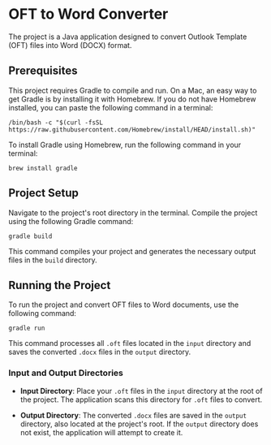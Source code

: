 # OFT to Word Converter

The project is a Java application designed to convert Outlook Template (OFT) files into Word (DOCX) format.

## Prerequisites

This project requires Gradle to compile and run. On a Mac, an easy way to get Gradle is by installing it with Homebrew. If you do not have Homebrew installed, you can paste the following command in a terminal:

```shell
/bin/bash -c "$(curl -fsSL https://raw.githubusercontent.com/Homebrew/install/HEAD/install.sh)"
```

To install Gradle using Homebrew, run the following command in your terminal:

```shell
brew install gradle
```

## Project Setup

Navigate to the project's root directory in the terminal. Compile the project using the following Gradle command:

```shell
gradle build
```

This command compiles your project and generates the necessary output files in the `build` directory.

## Running the Project

To run the project and convert OFT files to Word documents, use the following command:

```shell
gradle run
```

This command processes all `.oft` files located in the `input` directory and saves the converted `.docx` files in the `output` directory.

### Input and Output Directories

- **Input Directory**: Place your `.oft` files in the `input` directory at the root of the project. The application scans this directory for `.oft` files to convert.

- **Output Directory**: The converted `.docx` files are saved in the `output` directory, also located at the project's root. If the `output` directory does not exist, the application will attempt to create it.
